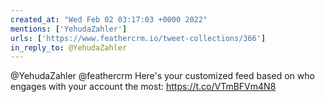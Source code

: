 ```yaml
---
created_at: "Wed Feb 02 03:17:03 +0000 2022"
mentions: ['YehudaZahler']
urls: ['https://www.feathercrm.io/tweet-collections/366']
in_reply_to: @YehudaZahler
---
```


@YehudaZahler @feathercrm Here's your customized feed based on who engages with your account the most: https://t.co/VTmBFVm4N8